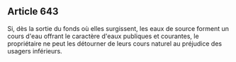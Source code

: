 Article 643
----
Si, dès la sortie du fonds où elles surgissent, les eaux de source forment un
cours d'eau offrant le caractère d'eaux publiques et courantes, le propriétaire
ne peut les détourner de leurs cours naturel au préjudice des usagers
inférieurs.
